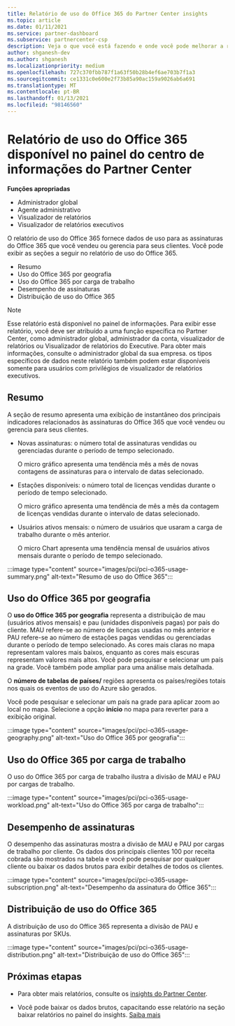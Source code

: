 ```yaml
---
title: Relatório de uso do Office 365 do Partner Center insights
ms.topic: article
ms.date: 01/11/2021
ms.service: partner-dashboard
ms.subservice: partnercenter-csp
description: Veja o que você está fazendo e onde você pode melhorar a respeito do uso das assinaturas do Office 365 que você vende ou gerencia para seus clientes.
author: shganesh-dev
ms.author: shganesh
ms.localizationpriority: medium
ms.openlocfilehash: 727c370fbb787f1a63f50b28b4ef6ae703b7f1a3
ms.sourcegitcommit: ce1331c0e600e2f73b85a90ac159a9026ab6a691
ms.translationtype: MT
ms.contentlocale: pt-BR
ms.lasthandoff: 01/13/2021
ms.locfileid: "98146560"
---
```

# <a name="office-365-usage-report-available-from-the-partner-center-insights-dashboard"></a>Relatório de uso do Office 365 disponível no painel do centro de informações do Partner Center

**Funções apropriadas**
- Administrador global
- Agente administrativo
- Visualizador de relatórios
- Visualizador de relatórios executivos

O relatório de uso do Office 365 fornece dados de uso para as assinaturas do Office 365 que você vendeu ou gerencia para seus clientes. Você pode exibir as seções a seguir no relatório de uso do Office 365.

- Resumo
- Uso do Office 365 por geografia
- Uso do Office 365 por carga de trabalho
- Desempenho de assinaturas
- Distribuição de uso do Office 365

 > [!NOTE]
 > Esse relatório está disponível no painel de informações. Para exibir esse relatório, você deve ser atribuído a uma função específica no Partner Center, como administrador global, administrador da conta, visualizador de relatórios ou Visualizador de relatórios do Executive. Para obter mais informações, consulte o administrador global da sua empresa. os tipos específicos de dados neste relatório também podem estar disponíveis somente para usuários com privilégios de visualizador de relatórios executivos.

## <a name="summary"></a>Resumo

A seção de resumo apresenta uma exibição de instantâneo dos principais indicadores relacionados às assinaturas do Office 365 que você vendeu ou gerencia para seus clientes.  

- Novas assinaturas: o número total de assinaturas vendidas ou gerenciadas durante o período de tempo selecionado.

   O micro gráfico apresenta uma tendência mês a mês de novas contagens de assinaturas para o intervalo de datas selecionado.

- Estações disponíveis: o número total de licenças vendidas durante o período de tempo selecionado.

   O micro gráfico apresenta uma tendência de mês a mês da contagem de licenças vendidas durante o intervalo de datas selecionado.

- Usuários ativos mensais: o número de usuários que usaram a carga de trabalho durante o mês anterior. 

   O micro Chart apresenta uma tendência mensal de usuários ativos mensais durante o período de tempo selecionado.

:::image type="content" source="images/pci/pci-o365-usage-summary.png" alt-text="Resumo de uso do Office 365":::

## <a name="office-365-usage-by-geography"></a>Uso do Office 365 por geografia

O **uso do Office 365 por geografia** representa a distribuição de mau (usuários ativos mensais) e pau (unidades disponíveis pagas) por país do cliente. MAU refere-se ao número de licenças usadas no mês anterior e PAU refere-se ao número de estações pagas vendidas ou gerenciadas durante o período de tempo selecionado. As cores mais claras no mapa representam valores mais baixos, enquanto as cores mais escuras representam valores mais altos. Você pode pesquisar e selecionar um país na grade. Você também pode ampliar para uma análise mais detalhada.

O **número de tabelas de países/** regiões apresenta os países/regiões totais nos quais os eventos de uso do Azure são gerados.

Você pode pesquisar e selecionar um país na grade para aplicar zoom ao local no mapa. Selecione a opção **início** no mapa para reverter para a exibição original.


:::image type="content" source="images/pci/pci-o365-usage-geography.png" alt-text="Uso do Office 365 por geografia":::

## <a name="office-365-usage-by-workload"></a>Uso do Office 365 por carga de trabalho

O uso do Office 365 por carga de trabalho ilustra a divisão de MAU e PAU por cargas de trabalho.

:::image type="content" source="images/pci/pci-o365-usage-workload.png" alt-text="Uso do Office 365 por carga de trabalho":::

## <a name="subscriptions-performance"></a>Desempenho de assinaturas

O desempenho das assinaturas mostra a divisão de MAU e PAU por cargas de trabalho por cliente. Os dados dos principais clientes 100 por receita cobrada são mostrados na tabela e você pode pesquisar por qualquer cliente ou baixar os dados brutos para exibir detalhes de todos os clientes.

:::image type="content" source="images/pci/pci-o365-usage-subscription.png" alt-text="Desempenho da assinatura do Office 365":::

## <a name="office-365-usage-distribution"></a>Distribuição de uso do Office 365

A distribuição de uso do Office 365 representa a divisão de PAU e assinaturas por SKUs.

:::image type="content" source="images/pci/pci-o365-usage-distribution.png" alt-text="Distribuição de uso do Office 365":::

## <a name="next-steps"></a>Próximas etapas

- Para obter mais relatórios, consulte os [insights do Partner Center](partner-center-insights.md).

- Você pode baixar os dados brutos, capacitando esse relatório na seção baixar relatórios no painel do insights. [Saiba mais](pci-download-reports.md) 
